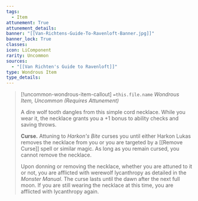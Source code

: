 ```yaml
---
tags:
  - Item
attunement: True
attunement_details: 
banner: "[[Van-Richtens-Guide-To-Ravenloft-Banner.jpg]]"
banner_lock: True
classes:
icon: LiComponent
rarity: Uncommon
sources:
  - "[[Van Richten's Guide to Ravenloft]]"
type: Wondrous Item
type_details: 
---
```

>[!uncommon-wondrous-item-callout] `=this.file.name`
>*Wondrous Item, Uncommon (Requires Attunement)*
>
>A dire wolf tooth dangles from this simple cord necklace. While you wear it, the necklace grants you a +1 bonus to ability checks and saving throws.
>
>**Curse.** Attuning to *Harkon's Bite* curses you until either Harkon Lukas removes the necklace from you or you are targeted by a [[Remove Curse]] spell or similar magic. As long as you remain cursed, you cannot remove the necklace.
>
>Upon donning or removing the necklace, whether you are attuned to it or not, you are afflicted with werewolf lycanthropy as detailed in the *Monster Manual*. The curse lasts until the dawn after the next full moon. If you are still wearing the necklace at this time, you are afflicted with lycanthropy again.
>
>

